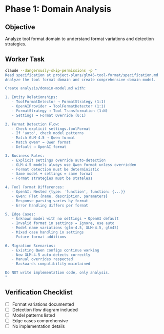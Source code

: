 # Phase 1: Domain Analysis

## Objective

Analyze tool format domain to understand format variations and detection strategies.

## Worker Task

```bash
claude --dangerously-skip-permissions -p "
Read specification at project-plans/glm45-tool-format/specification.md.
Analyze the tool format domain and create comprehensive domain model.

Create analysis/domain-model.md with:

1. Entity Relationships:
   - ToolFormatDetector → FormatStrategy (1:1)
   - OpenAIProvider → ToolFormatDetector (1:1)
   - FormatStrategy → Tool Transformation (1:N)
   - Settings → Format Override (0:1)

2. Format Detection Flow:
   - Check explicit settings.toolFormat
   - If 'auto', check model patterns
   - Match GLM-4.5 → Qwen format
   - Match qwen* → Qwen format
   - Default → OpenAI format

3. Business Rules:
   - Explicit settings override auto-detection
   - GLM-4.5 models always use Qwen format unless overridden
   - Format detection must be deterministic
   - Same model + settings = same format
   - Format strategies must be stateless

4. Tool Format Differences:
   - OpenAI: Nested {type: 'function', function: {...}}
   - Qwen: Flat {name, description, parameters}
   - Response parsing varies by format
   - Error handling differs per format

5. Edge Cases:
   - Unknown model with no settings → OpenAI default
   - Invalid format in settings → Ignore, use auto
   - Model name variations (glm-4.5, GLM-4.5, glm45)
   - Mixed case handling in settings
   - Future format additions

6. Migration Scenarios:
   - Existing Qwen configs continue working
   - New GLM-4.5 auto-detects correctly
   - Manual overrides respected
   - Backwards compatibility maintained

Do NOT write implementation code, only analysis.
"
```

## Verification Checklist

- [ ] Format variations documented
- [ ] Detection flow diagram included
- [ ] Model patterns listed
- [ ] Edge cases comprehensive
- [ ] No implementation details